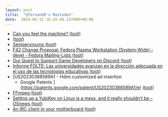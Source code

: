 ```yaml
---
layout: post
title:  "@fernand0's Mastodon"
date:  2024-04-12 16:28:40.157000+00:00
---
```

*  [Can you feel the machine? ](https://blog.computationalcomplexity.org/2024/03/can-you-feel-machine.htm) ([toot](https://mastodon.social/@fernand0/112259191285727476))
*  [ ](https://mastodon.social/@jacksammy) ([toot](https://mastodon.social/@fernand0/112259044248591560))
*  [Sempervivums ](https://www.flickr.com/photos/fernand0/53624853483) ([toot](https://mastodon.social/@fernand0/112259007094509489))
*  [F42 Change Proposal: Fedora Plasma Workstation (System-Wide) - devel - Fedora Mailing-Lists   ](https://lists.fedoraproject.org/archives/list/devel@lists.fedoraproject.org/thread/7JBXSA7W7B336S4AO6A4BADRPERI34HU/) ([toot](https://mastodon.social/@fernand0/112258921423161028))
*  [Our Quest to Support Game Developers on Discord ](https://discord.com/blog/our-quest-to-support-game-developer) ([toot](https://mastodon.social/@fernand0/112258731198062098))
*  [Informe FOLTE: Las universidades avanzan en la dirección adecuada en el uso de las tecnologías educativas   ](https://www.unizar.es/actualidad/vernoticia_ng.php?id=82100) ([toot](https://mastodon.social/@fernand0/112258101384223004))
*  [US20230388589A1 - Hdmi customized ad insertion 
      - Google Patents ](https://patents.google.com/patent/US20230388589A1/e) ([toot](https://mastodon.social/@fernand0/112257769833372807))
*  [
FFmpeg ](https://ffmpeg.org//index.html#pr7.) ([toot](https://mastodon.social/@fernand0/112257517325498425))
*  [Setting up a YubiKey on Linux is a mess, and it really shouldn’t be  –  OSnews ](https://www.osnews.com/story/139174/setting-up-a-yubikey-on-linux-is-a-mess-and-it-really-shouldnt-be) ([toot](https://mastodon.social/@fernand0/112257324795686031))
*  [An IRC client in your motherboard ](https://axleos.com/an-irc-client-in-your-motherboard) ([toot](https://mastodon.social/@fernand0/112255640120745726))
